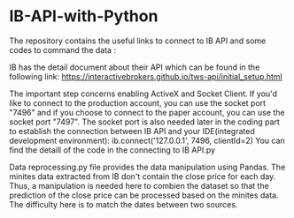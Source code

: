 # IB-API-with-Python
The repository contains the useful links to connect to IB API and some codes to command the data :

IB has the detail document about their API which can be found in the following link:
https://interactivebrokers.github.io/tws-api/initial_setup.html

The important step concerns enabling ActiveX and Socket Client. If you'd like to connect to the production account, you can use the socket port "7496" and if you choose to connect to the paper account, you can use the socket port "7497".
The socket port is also needed later in the coding part to establish the connection between IB API and your IDE(integrated development environment):
ib.connect('127.0.0.1', 7496, clientId=2)
You can find the detaill of the code in the connecting to IB API.py 

Data reprocessing.py file provides the data manipulation using Pandas. The minites data extracted from IB don't contain the close price for each day. Thus, a manipulation is needed here to combien the dataset so that the prediction of the close price can be processed based on the minites data. The difficulty here is to match the dates between two sources. 
